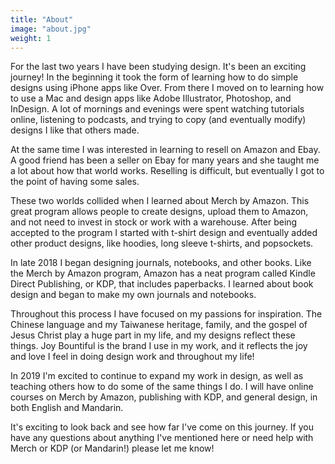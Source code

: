 ```yaml
---
title: "About"
image: "about.jpg"
weight: 1
---
```


For the last two years I have been studying design. It's been an exciting journey! In the beginning it took the form of learning how to do simple designs using iPhone apps like Over. From there I moved on to learning how to use a Mac and design apps like Adobe Illustrator, Photoshop, and InDesign. A lot of mornings and evenings were spent watching tutorials online, listening to podcasts, and trying to copy (and eventually modify) designs I like that others made.

At the same time I was interested in learning to resell on Amazon and Ebay. A good friend has been a seller on Ebay for many years and she taught me a lot about how that world works. Reselling is difficult, but eventually I got to the point of having some sales.

These two worlds collided when I learned about Merch by Amazon. This great program allows people to create designs, upload them to Amazon, and not need to invest in stock or work with a warehouse. After being accepted to the program I started with t-shirt design and eventually added other product designs, like hoodies, long sleeve t-shirts, and popsockets.

In late 2018 I began designing journals, notebooks, and other books. Like the Merch by Amazon program, Amazon has a neat program called Kindle Direct Publishing, or KDP, that includes paperbacks. I learned about book design and began to make my own journals and notebooks.

Throughout this process I have focused on my passions for inspiration. The Chinese language and my Taiwanese heritage, family, and the gospel of Jesus Christ play a huge part in my life, and my designs reflect these things. Joy Bountiful is the brand I use in my work, and it reflects the joy and love I feel in doing design work and throughout my life!

In 2019 I'm excited to continue to expand my work in design, as well as teaching others how to do some of the same things I do. I will have online courses on Merch by Amazon, publishing with KDP, and general design, in both English and Mandarin.

It's exciting to look back and see how far I've come on this journey. If you have any questions about anything I've mentioned here or need help with Merch or KDP (or Mandarin!) please let me know!
